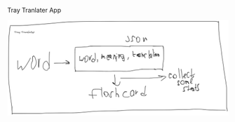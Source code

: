 Tray Tranlater App

<picture>
  <source media="(prefers-color-scheme: dark)" srcset="imoge-dark.png">
  <source media="(prefers-color-scheme: light)" srcset="imoge.png">
  <img alt="for light theme" src="imoge.png">
</picture>